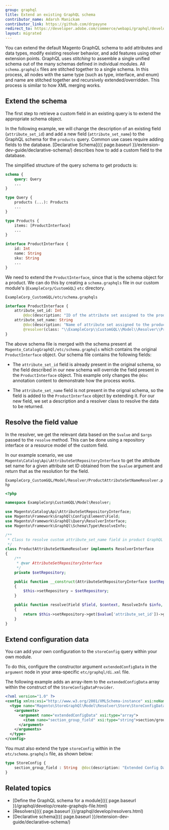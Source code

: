 ```yaml
---
group: graphql
title: Extend an existing GraphQL schema
contributor_name: Adarsh Manickam
contributor_link: https://github.com/drpayyne
redirect_to: https://developer.adobe.com/commerce/webapi/graphql/develop/extend-existing-schema/
layout: migrated
---
```


You can extend the default Magento GraphQL schema to add attributes and data types, modify existing resolver behavior, and add features using other extension points. GraphQL uses _stitching_ to assemble a single unified schema out of the many schemas defined in individual modules. All `schema.graphqls` files are stitched together to a single schema. In this process, all nodes with the same type (such as type, interface, and enum) and name are stitched together and recursively extended/overridden. This process is similar to how XML merging works.

## Extend the schema

The first step to retrieve a custom field in an existing query is to extend the appropriate schema object.

In the following example, we will change the description of an existing field (`attribute_set_id`) and add a new field (`attribute_set_name`) to the GraphQL schema for the `products` query. Common use cases require adding fields to the database. [Declarative Schema]({{ page.baseurl }}/extension-dev-guide/declarative-schema/) describes how to add a custom field to the database.

The simplified structure of the query schema to get products is:

```graphql
schema {
    query: Query
    ...
}

type Query {
    products (...): Products
    ...
}

type Products {
    items: [ProductInterface]
    ...
}

interface ProductInterface {
    id: Int
    name: String
    sku: String
    ...
}
```

We need to extend the `ProductInterface`, since that is the schema object for a product. We can do this by creating a `schema.graphqls` file in our custom module's (`ExampleCorp/CustomGQL`) `etc` directory.

`ExampleCorp_CustomGQL/etc/schema.graphqls`

```graphql
interface ProductInterface {
    attribute_set_id: Int
        @doc(description: "ID of the attribute set assigned to the product")
    attribute_set_name: String
        @doc(description: "Name of attribute set assigned to the product")
        @resolver(class: "\\ExampleCorp\\CustomGQL\\Model\\Resolver\\ProductAttributeSetNameResolver")
}
```

The above schema file is merged with the schema present at `Magento_CatalogGraphQl/etc/schema.graphqls` which contains the original `ProductInterface` object. Our schema file contains the following fields:

-  The `attribute_set_id` field is already present in the original schema, so the field described in our new schema will override the field present in the `ProductInterface` object. This example only changes the `@doc` annotation content to demonstrate how the process works.

-  The `attribute_set_name` field is not present in the orignal schema, so the field is added to the `ProductInterface` object by extending it. For our new field, we set a description and a resolver class to resolve the data to be returned.

## Resolve the field value

In the resolver, we get the relevant data based on the `$value` and `$args` passed to the `resolve` method. This can be done using a repository interface or a resource model of the custom field.

In our example scenario, we use `Magento\Catalog\Api\AttributeSetRepositoryInterface` to get the attribute set name for a given attribute set ID obtained from the `$value` argument and return that as the resolution for the field.

`ExampleCorp_CustomGQL/Model/Resolver/ProductAttributeSetNameResolver.php`

```php
<?php

namespace ExampleCorp\CustomGQL\Model\Resolver;

use Magento\Catalog\Api\AttributeSetRepositoryInterface;
use Magento\Framework\GraphQl\Config\Element\Field;
use Magento\Framework\GraphQl\Query\ResolverInterface;
use Magento\Framework\GraphQl\Schema\Type\ResolveInfo;

/**
 * Class to resolve custom attribute_set_name field in product GraphQL query
 */
class ProductAttributeSetNameResolver implements ResolverInterface
{
    /**
     * @var AttributeSetRepositoryInterface
     */
    private $setRepository;

    public function __construct(AttributeSetRepositoryInterface $setRepository)
    {
        $this->setRepository = $setRepository;
    }

    public function resolve(Field $field, $context, ResolveInfo $info, array $value = null, array $args = null)
    {
        return $this->setRepository->get($value['attribute_set_id'])->getAttributeSetName();
    }
}
```

## Extend configuration data

You can add your own configuration to the `storeConfig` query within your own module.

To do this, configure the constructor argument `extendedConfigData` in the `argument` node in your area-specific `etc/graphql/di.xml` file.

The following example adds an array-item to the `extendedConfigData` array within the construct of the `StoreConfigDataProvider`.

```xml
<?xml version="1.0" ?>
<config xmlns:xsi="http://www.w3.org/2001/XMLSchema-instance" xsi:noNamespaceSchemaLocation="urn:magento:framework:ObjectManager/etc/config.xsd">
  <type name="Magento\StoreGraphQl\Model\Resolver\Store\StoreConfigDataProvider">
    <arguments>
      <argument name="extendedConfigData" xsi:type="array">
        <item name="section_group_field" xsi:type="string">section/group/field</item>
      </argument>
    </arguments>
  </type>
</config>
```

You must also extend the type `storeConfig` within in the `etc/schema.graphqls` file, as shown below:

```graphql
type StoreConfig {
    section_group_field : String  @doc(description: "Extended Config Data - section/group/field")
}
```

## Related topics

-  [Define the GraphQL schema for a module]({{ page.baseurl }}/graphql/develop/create-graphqls-file.html)
-  [Resolvers]({{ page.baseurl }}/graphql/develop/resolvers.html)
-  [Declarative schema]({{ page.baseurl }}/extension-dev-guide/declarative-schema/)

